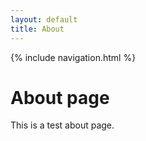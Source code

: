 ```yaml
---
layout: default
title: About
---
```

{% include navigation.html %}

# About page

This is a test about page.